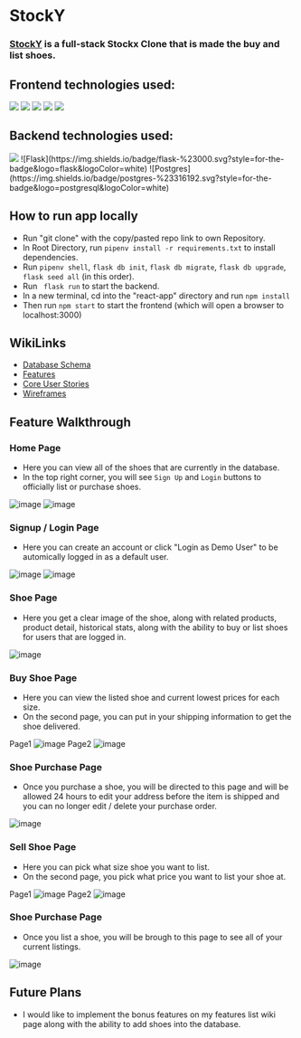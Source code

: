 # StockY
 ### [StockY](https://stockx-clone.herokuapp.com/) is a full-stack Stockx Clone that is made the buy and list shoes. 
 
## Frontend technologies used:
<img src="https://img.shields.io/badge/JavaScript-323330?style=for-the-badge&logo=javascript&logoColor=F7DF1E" />
<img src="https://img.shields.io/badge/React-20232A?style=for-the-badge&logo=react&logoColor=61DAFB" /> 
<img src="https://img.shields.io/badge/Redux-593D88?style=for-the-badge&logo=redux&logoColor=white" /> 
<img src="https://img.shields.io/badge/HTML5-E34F26?style=for-the-badge&logo=html5&logoColor=white" /> 
<img src="https://img.shields.io/badge/CSS3-1572B6?style=for-the-badge&logo=css3&logoColor=white" /> 

## Backend technologies used:
<img src="https://img.shields.io/badge/Python-FFD43B?style=for-the-badge&logo=python&logoColor=blue" />   
![Flask](https://img.shields.io/badge/flask-%23000.svg?style=for-the-badge&logo=flask&logoColor=white)  
![Postgres](https://img.shields.io/badge/postgres-%23316192.svg?style=for-the-badge&logo=postgresql&logoColor=white) 



## How to run app locally
* Run "git clone" with the copy/pasted repo link to own Repository.
* In Root Directory, run `pipenv install -r requirements.txt` to install dependencies.
* Run `pipenv shell`, `flask db init`,  `flask db migrate`, `flask db upgrade`, `flask seed all` (in this order).
* Run ` flask run` to start the backend.
* In a new terminal, cd into the "react-app" directory and run `npm install`
* Then run `npm start` to start the frontend (which will open a browser to localhost:3000)


## WikiLinks
* [Database Schema](https://github.com/jb3k/StockX-CLONE/wiki/Database-Schema)
* [Features](https://github.com/jb3k/StockX-CLONE/wiki/Feature-List)
* [Core User Stories](https://github.com/jb3k/StockX-CLONE/wiki/User-Stories)
* [Wireframes](https://github.com/jb3k/StockX-CLONE/wiki/Wireframes)

## Feature Walkthrough

### Home Page
* Here you can view all of the shoes that are currently in the database. 
* In the top right corner, you will see `Sign Up` and `Login` buttons to officially list or purchase shoes.

![image](./proposal-img/main2.png)
![image](./proposal-img/main1.png)


### Signup / Login Page
* Here you can create an account or click "Login as Demo User" to be automically logged in as a default user. 

![image](./proposal-img/login.png)
![image](./proposal-img/signup.png)


### Shoe Page
* Here you get a clear image of the shoe, along with related products, product detail, historical stats, along with the ability to buy or list shoes for users that are logged in. 

![image](./proposal-img/shoe1.png)



### Buy Shoe Page
* Here you can view the listed shoe and current lowest prices for each size.
* On the second page, you can put in your shipping information to get the shoe delivered. 


Page1
![image](./proposal-img/buypage1.png)
Page2
![image](./proposal-img/buypage2.png)


### Shoe Purchase Page
* Once you purchase a shoe, you will be directed to this page and will be allowed 24 hours to edit your address before the item is shipped and you can no longer edit / delete your purchase order. 

![image](./proposal-img/purchase.png)



### Sell Shoe Page
* Here you can pick what size shoe you want to list.
* On the second page, you pick what price you want to list your shoe at. 


Page1
![image](./proposal-img/sellpage1.png)
Page2
![image](./proposal-img/sellpage2.png)


### Shoe Purchase Page
* Once you list a shoe, you will be brough to this page to see all of your current listings. 

![image](./proposal-img/listingpage.png)



## Future Plans

* I would like to implement the bonus features on my features list wiki page along with the ability to add shoes into the database. 

